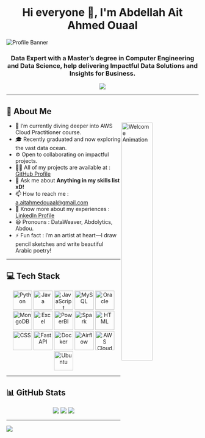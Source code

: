 <h1 align="center">Hi everyone 👋, I'm Abdellah Ait Ahmed Ouaal</h1>

![Profile Banner](https://raw.githubusercontent.com/abdolytics/abdolytics/main/abdolytics-banner.png)

<h3 align="center">Data Expert with a Master’s degree in Computer Engineering and Data Science, help delivering Impactful Data Solutions and Insights for Business.</h3>

<div align="center">
  
  [![](https://visitcount.itsvg.in/api?id=abdolytics&icon=6&color=6)](https://visitcount.itsvg.in)
</div>

<hr/>

<h2>💫 About Me</h2>

<img align="right" alt="Welcome Animation" width="40%" src="https://media.giphy.com/media/QTfX9Ejfra3ZmNxh6B/giphy.gif">

- 🌱 I’m currently diving deeper into AWS Cloud Practitioner course.
- 🎓 Recently graduated and now exploring the vast data ocean.
- ⚙️ Open to collaborating on impactful projects.
- 👨‍💻 All of my projects are available at : <a href="https://github.com/abdolytics">GitHub Profile</a>
- 💬 Ask me about <strong>Anything in my skills list xD!</strong>
- 📫 How to reach me : <a href="mailto:a.aitahmedouaal@gmail.com">a.aitahmedouaal@gmail.com</a>
- 📄 Know more about my experiences : <a href="https://www.linkedin.com/in/abdellah-ait-ahmed-ouaal">LinkedIn Profile</a>
- 😆 Pronouns : DataWeaver, Abdolytics, Abdou.
- ⚡ Fun fact : I’m an artist at heart—I draw pencil sketches and write beautiful Arabic poetry!

<hr/>

<h2>💻 Tech Stack</h2>

<div align="center">
  <img src="https://cdn.jsdelivr.net/gh/devicons/devicon/icons/python/python-original.svg" width="50" alt="Python"/>
  <img src="https://cdn.jsdelivr.net/gh/devicons/devicon/icons/java/java-original.svg" width="50" alt="Java"/>
  <img src="https://cdn.jsdelivr.net/gh/devicons/devicon@latest/icons/javascript/javascript-original.svg" width="50" alt="JavaScript"/>
  <img src="https://cdn.jsdelivr.net/gh/devicons/devicon/icons/mysql/mysql-original.svg" width="50" alt="MySQL"/>
  <img src="https://cdn.jsdelivr.net/gh/devicons/devicon@latest/icons/oracle/oracle-original.svg" width="50" height="50" alt="Oracle"/>
  <img src="https://cdn.jsdelivr.net/gh/devicons/devicon/icons/mongodb/mongodb-original.svg" width="50" alt="MongoDB"/>
  <img src="https://img.icons8.com/color/48/null/microsoft-excel-2019--v1.png" width="50" alt="Excel"/>
  <img src="https://img.icons8.com/color/48/null/power-bi.png" width="50" alt="PowerBI"/>
  <img src="https://cdn.jsdelivr.net/gh/devicons/devicon@latest/icons/apachespark/apachespark-original.svg" width="50" alt="Spark"/>
  <img src="https://cdn.jsdelivr.net/gh/devicons/devicon@latest/icons/html5/html5-original.svg" width="50" alt="HTML"/>
  <img src="https://cdn.jsdelivr.net/gh/devicons/devicon@latest/icons/css3/css3-original.svg" width="50" alt="CSS"/>
  <img src="https://cdn.jsdelivr.net/gh/devicons/devicon/icons/fastapi/fastapi-original.svg" width="50" alt="FastAPI"/>
  <img src="https://cdn.jsdelivr.net/gh/devicons/devicon/icons/docker/docker-original.svg" width="50" alt="Docker" />
  <img src="https://cdn.jsdelivr.net/gh/devicons/devicon@latest/icons/apacheairflow/apacheairflow-original.svg" width="50"  alt="Airflow"/>
  <img src="https://cdn.jsdelivr.net/gh/devicons/devicon@latest/icons/amazonwebservices/amazonwebservices-plain-wordmark.svg" width="50"alt="AWS Cloud"/>
  <img src="https://cdn.jsdelivr.net/gh/devicons/devicon@latest/icons/ubuntu/ubuntu-original.svg" width="50" alt="Ubuntu"/>
</div>

<hr/>

<h2>📊 GitHub Stats</h2>

<div align="center">
  <img src="https://github-readme-stats.vercel.app/api?username=abdolytics&theme=tokyonight&hide_border=false&include_all_commits=false&count_private=false"/>
  <img src="https://github-readme-streak-stats.herokuapp.com/?user=abdolytics&theme=tokyonight&hide_border=false"/>
  <img src="https://github-readme-stats.vercel.app/api/top-langs/?username=abdolytics&theme=tokyonight&hide_border=false&include_all_commits=false&count_private=false&layout=compact"/>
</div>

<hr/>

<img src="https://readme-typing-svg.herokuapp.com?font=Fira+Code&weight=500&size=22&pause=1000&color=6A5ACD&center=true&vCenter=true&width=435&lines=Empower+data,+Empower+business.;Data+is+the+new+oil!;Keep+learning%2C+keep+growing."/>

